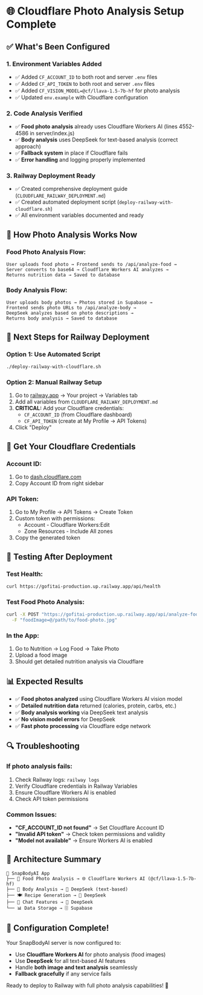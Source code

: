 # 🌐 Cloudflare Photo Analysis Setup Complete

## ✅ What's Been Configured

### 1. **Environment Variables Added**
- ✅ Added `CF_ACCOUNT_ID` to both root and server `.env` files
- ✅ Added `CF_API_TOKEN` to both root and server `.env` files  
- ✅ Added `CF_VISION_MODEL=@cf/llava-1.5-7b-hf` for photo analysis
- ✅ Updated `env.example` with Cloudflare configuration

### 2. **Code Analysis Verified**
- ✅ **Food photo analysis** already uses Cloudflare Workers AI (lines 4552-4586 in server/index.js)
- ✅ **Body analysis** uses DeepSeek for text-based analysis (correct approach)
- ✅ **Fallback system** in place if Cloudflare fails
- ✅ **Error handling** and logging properly implemented

### 3. **Railway Deployment Ready**
- ✅ Created comprehensive deployment guide (`CLOUDFLARE_RAILWAY_DEPLOYMENT.md`)
- ✅ Created automated deployment script (`deploy-railway-with-cloudflare.sh`)
- ✅ All environment variables documented and ready

## 🔄 How Photo Analysis Works Now

### **Food Photo Analysis Flow:**
```
User uploads food photo → Frontend sends to /api/analyze-food → 
Server converts to base64 → Cloudflare Workers AI analyzes → 
Returns nutrition data → Saved to database
```

### **Body Analysis Flow:**
```
User uploads body photos → Photos stored in Supabase → 
Frontend sends photo URLs to /api/analyze-body → 
DeepSeek analyzes based on photo descriptions → 
Returns body analysis → Saved to database
```

## 🚀 Next Steps for Railway Deployment

### **Option 1: Use Automated Script**
```bash
./deploy-railway-with-cloudflare.sh
```

### **Option 2: Manual Railway Setup**
1. Go to [railway.app](https://railway.app) → Your project → Variables tab
2. Add all variables from `CLOUDFLARE_RAILWAY_DEPLOYMENT.md`
3. **CRITICAL:** Add your Cloudflare credentials:
   - `CF_ACCOUNT_ID` (from Cloudflare dashboard)
   - `CF_API_TOKEN` (create at My Profile → API Tokens)
4. Click "Deploy"

## 🔑 Get Your Cloudflare Credentials

### **Account ID:**
1. Go to [dash.cloudflare.com](https://dash.cloudflare.com)
2. Copy Account ID from right sidebar

### **API Token:**
1. Go to My Profile → API Tokens → Create Token
2. Custom token with permissions:
   - Account - Cloudflare Workers:Edit
   - Zone Resources - Include All zones
3. Copy the generated token

## 🧪 Testing After Deployment

### **Test Health:**
```bash
curl https://gofitai-production.up.railway.app/api/health
```

### **Test Food Photo Analysis:**
```bash
curl -X POST "https://gofitai-production.up.railway.app/api/analyze-food" \
  -F "foodImage=@/path/to/food-photo.jpg"
```

### **In the App:**
1. Go to Nutrition → Log Food → Take Photo
2. Upload a food image
3. Should get detailed nutrition analysis via Cloudflare

## 📊 Expected Results

- ✅ **Food photos analyzed** using Cloudflare Workers AI vision model
- ✅ **Detailed nutrition data** returned (calories, protein, carbs, etc.)
- ✅ **Body analysis working** via DeepSeek text analysis
- ✅ **No vision model errors** for DeepSeek
- ✅ **Fast photo processing** via Cloudflare edge network

## 🔍 Troubleshooting

### **If photo analysis fails:**
1. Check Railway logs: `railway logs`
2. Verify Cloudflare credentials in Railway Variables
3. Ensure Cloudflare Workers AI is enabled
4. Check API token permissions

### **Common Issues:**
- **"CF_ACCOUNT_ID not found"** → Set Cloudflare Account ID
- **"Invalid API token"** → Check token permissions and validity
- **"Model not available"** → Ensure Workers AI is enabled

## 🎯 Architecture Summary

```
📱 SnapBodyAI App
├── 🥗 Food Photo Analysis → 🌐 Cloudflare Workers AI (@cf/llava-1.5-7b-hf)
├── 💪 Body Analysis → 🤖 DeepSeek (text-based)
├── 🍽️ Recipe Generation → 🤖 DeepSeek
├── 💬 Chat Features → 🤖 DeepSeek
└── 📊 Data Storage → 🗄️ Supabase
```

## 🎉 Configuration Complete!

Your SnapBodyAI server is now configured to:
- Use **Cloudflare Workers AI** for photo analysis (food images)
- Use **DeepSeek** for all text-based AI features
- Handle **both image and text analysis** seamlessly
- **Fallback gracefully** if any service fails

Ready to deploy to Railway with full photo analysis capabilities! 🚀

